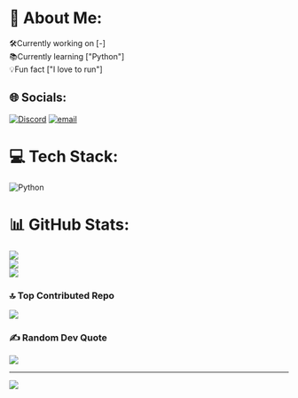 # 💫 About Me:
🛠Currently working on [-]<br>📚Currently learning ["Python"]<br>💡Fun fact ["I love to run"]


## 🌐 Socials:
[![Discord](https://img.shields.io/badge/Discord-%237289DA.svg?logo=discord&logoColor=white)](https://discord.gg/https://discord.gg/26mtndbezP) [![email](https://img.shields.io/badge/Email-D14836?logo=gmail&logoColor=white)](mailto:5ee5dev@proton.me) 

# 💻 Tech Stack:
![Python](https://img.shields.io/badge/python-3670A0?style=flat&logo=python&logoColor=ffdd54)
# 📊 GitHub Stats:
![](https://github-readme-stats.vercel.app/api?username=5ee5&theme=one_dark_pro&hide_border=false&include_all_commits=true&count_private=false)<br/>
![](https://nirzak-streak-stats.vercel.app/?user=5ee5&theme=one_dark_pro&hide_border=false)<br/>
![](https://github-readme-stats.vercel.app/api/top-langs/?username=5ee5&theme=one_dark_pro&hide_border=false&include_all_commits=true&count_private=false&layout=compact)

### 🔝 Top Contributed Repo
![](https://github-contributor-stats.vercel.app/api?username=5ee5&limit=5&theme=one_dark_pro&combine_all_yearly_contributions=true)

### ✍️ Random Dev Quote
![](https://quotes-github-readme.vercel.app/api?type=vetical&theme=radical)

---
[![](https://visitcount.itsvg.in/api?id=5ee5&icon=0&color=0)](https://visitcount.itsvg.in)